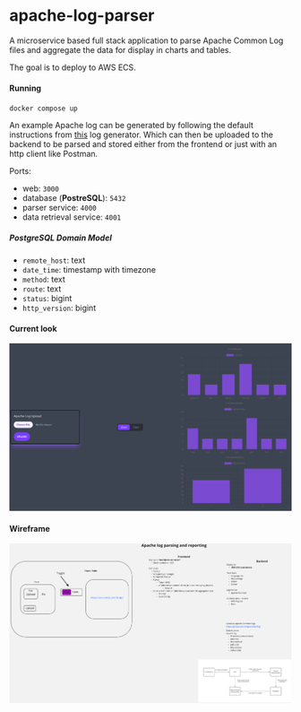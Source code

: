 # apache-log-parser

A microservice based full stack application to parse Apache Common Log files and aggregate the data for display in charts and tables.

The goal is to deploy to AWS ECS.

#### Running

`docker compose up`

An example Apache log can be generated by following the default instructions from [this](https://github.com/mingrammer/flog) log generator.
Which can then be uploaded to the backend to be parsed and stored either from the frontend or just with an http client like Postman.

Ports:

- web: `3000`
- database (**PostreSQL**): `5432`
- parser service: `4000`
- data retrieval service: `4001`

##### PostgreSQL Domain Model

- `remote_host`: text
- `date_time`: timestamp with timezone
- `method`: text
- `route`: text
- `status`: bigint
- `http_version`: bigint

#### Current look

![website](./docs/homepage.png)

#### Wireframe

![wireframe](./docs/wireframe.png)
